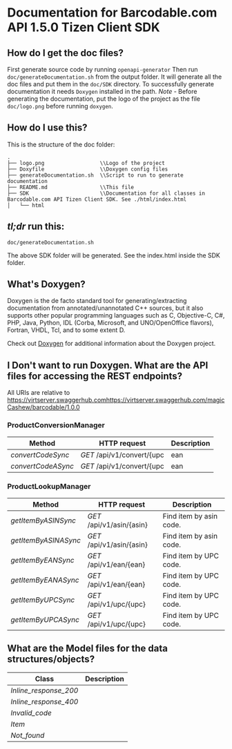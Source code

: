 # Documentation for Barcodable.com API 1.5.0 Tizen Client SDK

## How do I get the doc files?
First generate source code by running `openapi-generator`
Then run `doc/generateDocumentation.sh` from the output folder. It will generate all the doc files and put them in the `doc/SDK` directory.
To successfully generate documentation it needs `Doxygen` installed in the path.
*Note* - Before generating the documentation, put the logo of the project as the file `doc/logo.png` before running `doxygen`.


## How do I use this?
This is the structure of the doc folder:

```
.
├── logo.png                  \\Logo of the project
├── Doxyfile                  \\Doxygen config files
├── generateDocumentation.sh  \\Script to run to generate documentation
├── README.md                 \\This file
├── SDK                       \\Documentation for all classes in Barcodable.com API Tizen Client SDK. See ./html/index.html
│   └── html

```

## *tl;dr* run this:

```
doc/generateDocumentation.sh
```

The above SDK folder will be generated. See the index.html inside the SDK folder.


## What's Doxygen?
Doxygen is the de facto standard tool for generating/extracting documentation from annotated/unannotated C++ sources, but it also supports other popular programming languages such as C, Objective-C, C#, PHP, Java, Python, IDL (Corba, Microsoft, and UNO/OpenOffice flavors), Fortran, VHDL, Tcl, and to some extent D.

Check out [Doxygen](https://www.doxygen.org/) for additional information about the Doxygen project.

## I Don't want to run Doxygen. What are the API files for accessing the REST endpoints?
All URIs are relative to https://virtserver.swaggerhub.comhttps://virtserver.swaggerhub.com/magicCashew/barcodable/1.0.0

### ProductConversionManager
Method | HTTP request | Description
------------- | ------------- | -------------
*convertCodeSync* | *GET* /api/v1/convert/{upc | ean | asin} | Convert between UPC, EAN, and ASIN product codes..
*convertCodeASync* | *GET* /api/v1/convert/{upc | ean | asin} | Convert between UPC, EAN, and ASIN product codes..

### ProductLookupManager
Method | HTTP request | Description
------------- | ------------- | -------------
*getItemByASINSync* | *GET* /api/v1/asin/{asin} | Find item by asin code.
*getItemByASINASync* | *GET* /api/v1/asin/{asin} | Find item by asin code.
*getItemByEANSync* | *GET* /api/v1/ean/{ean} | Find item by UPC code.
*getItemByEANASync* | *GET* /api/v1/ean/{ean} | Find item by UPC code.
*getItemByUPCSync* | *GET* /api/v1/upc/{upc} | Find item by UPC code.
*getItemByUPCASync* | *GET* /api/v1/upc/{upc} | Find item by UPC code.


## What are the Model files for the data structures/objects?
Class | Description
------------- | -------------
 *Inline_response_200* | 
 *Inline_response_400* | 
 *Invalid_code* | 
 *Item* | 
 *Not_found* | 

